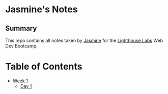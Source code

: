 # Jasmine's Notes
## Summary 
This repo contains all notes taken by  [Jasmine](https://github.com/JasTano) for the [Lighthouse Labs](https://www.lighthouselabs.ca/) Web Dev Bootcamp.

 # Table of Contents
- [Week 1](/Week_1)
  - [Day 1](/Week_1/Day_1)